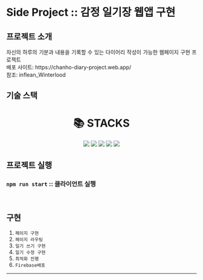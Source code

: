 # Side Project :: 감정 일기장 웹앱 구현

## 프로젝트 소개

<p align="justify">
자신의 하루의 기분과 내용을 기록할 수 있는 다이어리 작성이 가능한 웹페이지 구현 프로젝트
<br>
배포 사이트: https://chanho-diary-project.web.app/
<br>
참조: inflean_Winterlood
</p>

## 기술 스택

<div align=center><h1>📚 STACKS</h1></div>
<div align=center>
  <img src="https://img.shields.io/badge/html5-E34F26?style=for-the-badge&logo=html5&logoColor=white">
  <img src="https://img.shields.io/badge/css-1572B6?style=for-the-badge&logo=css3&logoColor=white">
  <img src="https://img.shields.io/badge/javascript-F7DF1E?style=for-the-badge&logo=javascript&logoColor=black">
  <img src="https://img.shields.io/badge/react-61DAFB?style=for-the-badge&logo=react&logoColor=black">
  <img src="https://img.shields.io/badge/firebase-FFCA28?style=for-the-badge&logo=firebase&logoColor=white">
  <br>
</div>

## 프로젝트 실행

### `npm run start` :: 클라이언트 실행

<br>

## 구현

1. `페이지 구현`
2. `페이지 라우팅`
3. `일기 쓰기 구현`
4. `일기 수정 구현`
5. `최적화 진행`
6. `Firebase배포`

---
